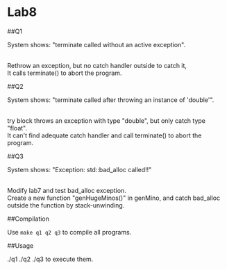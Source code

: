 Lab8
=========

##Q1

System shows: "terminate called without an active exception".<br /><br />

Rethrow an exception, but no catch handler outside to catch it,<br />
It calls terminate() to abort the program.<br />

##Q2

System shows: "terminate called after throwing an instance of 'double'".<br /><br />

try block throws an exception with type "double", but only catch type "float".<br />
It can't find adequate catch handler and call terminate() to abort the program.<br />

##Q3

System shows: "Exception: std::bad_alloc called!!"<br /><br />

Modify lab7 and test bad_alloc exception.<br />
Create a new function "genHugeMinos()" in genMino, and catch bad_alloc outside the function by stack-unwinding.<br />

##Compilation

Use `make q1 q2 q3` to compile all programs.

##Usage

./q1 ./q2 ./q3 to execute them.



